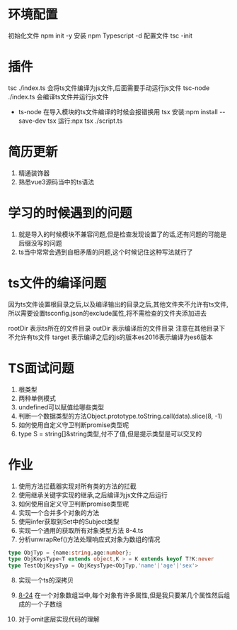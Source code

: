 # 环境配置
初始化文件
npm init -y
安装
npm Typescript -d
配置文件
tsc -init 

# 插件

tsc ./index.ts 会将ts文件编译为js文件,后面需要手动运行js文件
tsc-node ./index.ts 会编译ts文件并运行js文件
- ts-node 在导入模块的ts文件编译的时候会报错换用 tsx
 安装:npm install --save-dev tsx
 运行:npx tsx ./script.ts

# 简历更新
1. 精通装饰器
2. 熟悉vue3源码当中的ts语法
# 学习的时候遇到的问题
1. 就是导入的时候模块不兼容问题,但是检查发现设置了的话,还有问题的可能是后缀没写的问题
2. ts当中常常会遇到自相矛盾的问题,这个时候记住这种写法就行了



# ts文件的编译问题
因为ts文件设置根目录之后,以及编译输出的目录之后,其他文件夹不允许有ts文件,所以需要设置tsconfig.json的exclude属性,将不需检查的文件夹添加进去

rootDir 表示ts所在的文件目录
outDir 表示编译后的文件目录
注意在其他目录下不允许有ts文件
target 表示编译之后的js的版本es2016表示编译为es6版本

# TS面试问题

1. 根类型
2. 两种单例模式
3. undefined可以赋值给哪些类型
4. 判断一个数据类型的方法Object.prototype.toString.call(data).slice(8, -1)
5. 如何使用自定义守卫判断promise类型呢
6. type S = string[]&string类型,付不了值,但是提示类型是可以交叉的
# 作业
1. 使用方法拦截器实现对所有类的方法的拦截
2. 使用继承关键字实现的继承,之后编译为js文件之后运行
3. 如何使用自定义守卫判断promise类型呢
4. 实现一个合并多个对象的方法
5. 使用infer获取到Set<Subject>中的Subject类型
6. 实现一个通用的获取所有对象类型方法  8-4.ts
7. 分析unwrapRef()方法处理响应式对象为数组的情况
```ts
type ObjTyp = {name:string,age:number};
type ObjKeysType<T extends object,K > = K extends keyof T?K:never
type TestObjKeysTyp = ObjKeysType<ObjTyp,'name'|'age'|'sex'>
```

8. 实现一个ts的深拷贝
9. [8-24](./allchapter/8chapter/src/8-24.ts)
在一个对象数组当中,每个对象有许多属性,但是我只要某几个属性然后组成的一个子数组

10. 对于omit底层实现代码的理解

